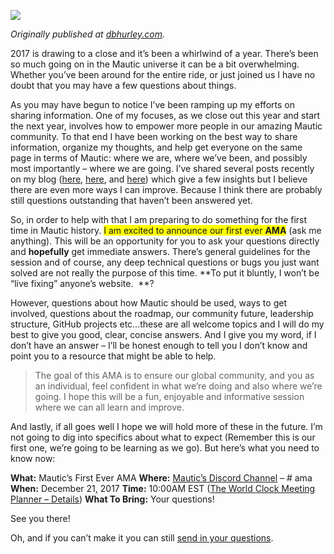 ![](https://www.mautic.org/wp-content/uploads/2017/12/blankPaperPlant-1024x576.jpg)

*Originally published at [dbhurley.com](http://dbhurley.com/upcoming-mautic-ama/).*

2017 is drawing to a close and it’s been a whirlwind of a year. There’s been so much going on in the Mautic universe it can be a bit overwhelming. Whether you’ve been around for the entire ride, or just joined us I have no doubt that you may have a few questions about things.

As you may have begun to notice I’ve been ramping up my efforts on sharing information. One of my focuses, as we close out this year and start the next year, involves how to empower more people in our amazing Mautic community. To that end I have been working on the best way to share information, organize my thoughts, and help get everyone on the same page in terms of Mautic: where we are, where we’ve been, and possibly most importantly – where we are going. I’ve shared several posts recently on my blog ([here](http://dbhurley.com/standardizing-github-for-product-management/), [here](http://dbhurley.com/creating-the-mautic-credit-system/), and [here](http://dbhurley.com/recognizing-mautic-code-contributors/)) which give a few insights but I believe there are even more ways I can improve. Because I think there are probably still questions outstanding that haven’t been answered yet.

So, in order to help with that I am preparing to do something for the first time in Mautic history. <span style="background-color: yellow;">I am excited to announce our first ever <strong>AMA</strong></span> (ask me anything). This will be an opportunity for you to ask your questions directly and **hopefully** get immediate answers. There’s general guidelines for the session and of course, any deep technical questions or bugs you just want solved are not really the purpose of this time. **To put it bluntly, I won’t be “live fixing” anyone’s website.  **?

However, questions about how Mautic should be used, ways to get involved, questions about the roadmap, our community future, leadership structure, GitHub projects etc…these are all welcome topics and I will do my best to give you good, clear, concise answers. And I give you my word, if I don’t have an answer – I’ll be honest enough to tell you I don’t know and point you to a resource that might be able to help.

> The goal of this AMA is to ensure our global community, and you as an individual, feel confident in what we’re doing and also where we’re going. I hope this will be a fun, enjoyable and informative session where we can all learn and improve.

And lastly, if all goes well I hope we will hold more of these in the future. I’m not going to dig into specifics about what to expect (Remember this is our first one, we’re going to be learning as we go). But here’s what you need to know now:

**What:** Mautic’s First Ever AMA
**Where:** [Mautic’s Discord Channel](https://discord.gg/mautic) – # ama
**When:** December 21, 2017
**Time:** 10:00AM EST ([The World Clock Meeting Planner – Details](https://www.timeanddate.com/worldclock/meetingdetails.html?year=2017&month=12&day=21&hour=15&min=0&sec=0&p1=43))
**What To Bring:** Your questions!

See you there!

Oh, and if you can’t make it you can still [send in your questions](https://m.mautic.com/dbhama12-2017?utm_source=mautic.org&utm_medium=blog-link).